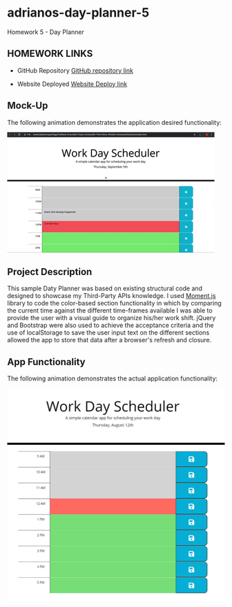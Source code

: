 # adrianos-day-planner-5

Homework 5 - Day Planner

## HOMEWORK LINKS

* GitHub Repository [GitHub repository link](https://github.com/AdrianoArmen/adrianos-day-planner-5) 

* Website Deployed [Website Deploy link](https://adrianoarmen.github.io/adrianos-day-planner-5/) 


 ## Mock-Up


The following animation demonstrates the application desired functionality:

![A user clicks on slots on the color-coded calendar and edits the events.](./assets/img/05-third-party-apis-homework-demo.gif)



## Project Description
This sample Daty Planner was based on existing structural code and designed to showcase my Third-Party APIs knowledge. I used [Moment.js](https://momentjs.com/) library to code the color-based section functionality in which by comparing the current time against the different time-frames available I was able to provide the user with a visual guide to organize his/her work shift. jQuery and Bootstrap were also used to achieve the acceptance criteria and the use of localStorage to save the user input text on the different sections allowed the app to store that data after a browser's refresh and closure.


## App Functionality

The following animation demonstrates the actual application functionality:

![A user saves a task on the work day color-based scheduler and clicks on the save button then refreshes the browser demonstrating localstorage .](./assets/img/appfunctionality.gif)


